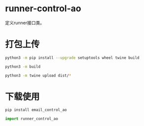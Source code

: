 # runner-control-ao

定义runner接口类。

# 打包上传
```bash
python3 -m pip install --upgrade setuptools wheel twine build

python3 -m build

python3 -m twine upload dist/*
```
# 下载使用
```bash
pip install email_control_ao
```
```python
import runner_control_ao
```